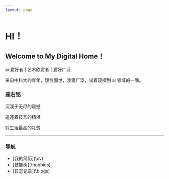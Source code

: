 ```yaml
---
layout: page
---
```


# HI！

## Welcome to My Digital Home！

ai 爱好者 | 艺术欣赏者 | 爱好广泛

来自中科大的青年，理性面世，涉猎广泛，试着窥探到 ai 领域的一隅。

### 座右铭

沉湎于无尽的震撼

追逐着技艺的精湛

对生活最高的礼赞

---

### 导航

- [我的简历](\cv\)
- [技能树](\hobbies\)
- [日志记录](\blogs\)

